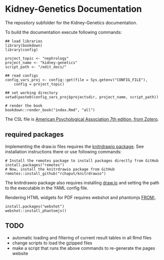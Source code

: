 # Kidney-Genetics Documentation

The repository subfolder for the Kidney-Genetics documentation.

To build the documentation execute following commands:

```
## load libraries
library(bookdown)
library(config)

project_topic <- "nephrology"
project_name <- "kidney-genetics"
script_path <- "/edit_docs/"

## read configs
config_vars_proj <- config::get(file = Sys.getenv("CONFIG_FILE"),
    config = project_topic)

## set working directory
setwd(paste0(config_vars_proj$projectsdir, project_name, script_path))

# render the book
bookdown::render_book("index.Rmd", "all")
```


The CSL file is [American Psychological Association 7th edition, from Zotero](https://www.zotero.org/styles/apa).

## required packages
Implementing the draw.io files requires the [knitrdrawio package](https://github.com/rchaput/knitrdrawio).
See installation instructions there or use following commands:

```
# Install the remotes package to install packages directly from GitHub
install.packages("remotes")
# Now, install the knitrdrawio package from GitHub
remotes::install_github("rchaput/knitrdrawio")
```

The knitrdrawio package also requires installing [draw.io](https://github.com/jgraph/drawio-desktop/releases) and setting the path to the executable in the YAML config file.

Rendering HTML widgets for PDF requires webshot and phantomjs [FROM:](https://bookdown.org/yihui/bookdown/html-widgets.html).
```
install.packages("webshot")
webshot::install_phantomjs()
```

## TODO
- automatic loading and filtering of current result tables in all Rmd files
- change scripts to load the gzipped files
- make a script that runs the above commands to re-generate the pages website